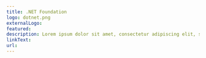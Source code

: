 ```yaml
---
title: .NET Foundation
logo: dotnet.png
externalLogo:
featured:
description: Lorem ipsum dolor sit amet, consectetur adipiscing elit, sed do eiusmod tempor incididunt ut labore et doloremag.
linkText:
url:
---
```

